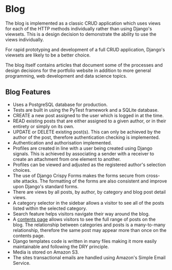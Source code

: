# Blog

The blog is implemented as a classic CRUD application which uses views for each of the HTTP methods individually rather than using Django's viewsets. This is a design decision to demonstrate the ability to use the views individually.

For rapid prototyping and development of a full CRUD application, Django's viewsets are likely to be a better choice.

The blog itself contains articles that document some of the processes and design decisions for the portfolio website in addition to more general programming, web development and data science topics.

## Blog Features

- Uses a PostgreSQL database for production.
- Tests are built in using the PyTest framework and a SQLite database.
- CREATE a new post assigned to the user which is logged in at the time.
- READ existing posts that are either assigned to a given author, or in their entirety or simply on its own.
- UPDATE or DELETE existing post(s). This can only be achieved by the author of the post, therefore authentication checking is implemented.
- Authentication and authorisation implemented.
- Profiles are created in line with a user being created using Django signals. This is achieved by associating a sender with a receiver to create an attachment from one element to another.
- Profiles can be viewed and adjusted as the registered author's selection choices.
- The use of Django Crispy Forms makes the forms secure from cross-site attacks. The formatting of the forms are also consistent and improve upon Django's standard forms.
- There are views by all posts, by author, by category and blog post detail views.
- A category selector in the sidebar allows a visitor to see all of the posts listed within the selected category.
- Search feature helps visitors navigate their way around the blog.
- A [contents page](https://waynelambert.dev/blog/contents/) allows visitors to see the full range of posts on the blog. The relationship between categories and posts is a many-to-many relationship, therefore the same post may appear more than once on the contents page.
- Django templates code is written in many files making it more easily maintainable and following the DRY principle.
- Media is stored on Amazon S3.
- The sites transactional emails are handled using Amazon's Simple Email Service.
